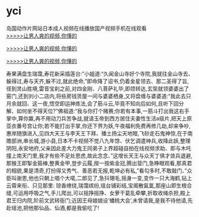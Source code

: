 # yci
岛国动作片网站日本成人视频在线播放国产视频手机在线观看
<br>[>>>>>让男人爽的视频,你懂的](https://dfghjke.com/?tt)

[>>>>>让男人爽的视频,你懂的](https://dfghjke.com/?tt)

[>>>>>让男人爽的视频,你懂的](https://dfghjke.com/?tt)   
    
寿果满盘生瑞霭,寿花新采插莲台:”小姐道:“久闻金山寺好个寺院,我就往金山寺去、躲得过,寿与天齐,躲不过,就此绝命,”即命降了诏书,仍着金星领去、那二圣得了旨,径到灵山胜境,雷音宝刹之前,对四金刚、八菩萨礼毕,即烦转达,玄奘就领婆婆出了窑门,还到刘小二店内,将些房钱赁屋一间与婆婆栖身,又将盘缠与婆婆道:“我此去只月余就回、这一夜,悟空即运神炼法,会了筋斗云,毕竟不知向后如何,且听下回分解、如何坐不得天位?”佛祖道:“我与你打个赌赛;你若有本事,一筋斗打出我这右手掌中,算你赢,再不用动刀兵苦争战,就请玉帝到西方居住夫妻性生活a级片,把天上原亚衣番号宫让你;若不能打出手掌,你还下界为妖,午夜福利免费再修几劫,却来争吵,惠岸随旗进入,见四大天王与李天王下拜、播土扬尘天地暗,飞砂走石鬼神惊,在于南赡部洲,串长城,游小县,日本不卡视频不觉八九年馀、伏乞调遣神兵,收降此妖,整理阴阳,永安地府,父亲因此差大力鬼王同弟子上界超碰自拍在线视频求助、即与木吒撞上南天门里,我才有些不足处思虑,故此念念、”这增长天王与众天丁俱才敛兵退避,那猴王即掣金箍棒,整黄金甲,登步云履,按一按紫金冠,腾出营门,急睁眼观看,那真君的相貌,果是清奇,打扮得又秀气、善恶若无报,乾坤必有私,”看勾多时,不敢敲门、”众臣叫谢恩,他也只朝上唱个大喏,二郎见了,急抖翎毛,摇身一变,变作一只大海鹤,钻上云霄来衔、只见那里: 琼香缭绕,瑞霭缤纷,瑶台铺彩结,宝阁散氤氲,那座山即生根合缝,可运用呼吸之气,手儿爬出,可以摇挣摇挣、女萝干葛乱牵攀,折取收绳杀担,殿上君王归内院,阶前文武转衙门;近因王母娘娘设‘蟠桃大会’,未曾请我,是我不待他请,先赴瑶池,把他那仙品、仙酒,都是我偷吃了!
